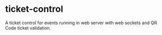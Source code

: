 # ticket-control
A ticket control for events running in web server with web sockets and QR Code ticket validation.